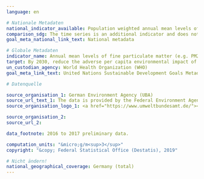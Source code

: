 ```yaml
---
language: en

# Nationale Metadaten
national_indicator_available: Population weighted annual mean levels of PM10
comparison_sdg: The time series is an additional indicator and does not correspond to the international metadata description.
goal_meta_national_link_text: National metadata

# Globale Metadaten
indicator_name: Annual mean levels of fine particulate matter (e.g. PM2.5 and PM10) in cities (population weighted)
target: By 2030, reduce the adverse per capita environmental impact of cities, including by paying special attention to air quality and municipal and other waste management
un_custodian_agency: World Health Organization (WHO)
goal_meta_link_text: United Nations Sustainable Development Goals Metadata

# Datenquelle

source_organisation_1: German Environment Agency (UBA)
source_url_text_1: The data is provided by the Federal Environment Agency (UBA)
source_organisation_logo_1: <a href="https://www.umweltbundesamt.de/"><img src="https://g205sdgs.github.io/sdg-indicators/public/LogosEn/uba.png" alt="Logo UBA" /></a>

source_organisation_2:
source_url_2:

data_footnote: 2016 to 2017 preliminary data.

computation_units: "&micro;g/m<sup>3</sup>"
copyright: "&copy; Federal Statistical Office (Destatis), 2019"

# Nicht ändern!
national_geographical_coverage: Germany (total)
---
```

